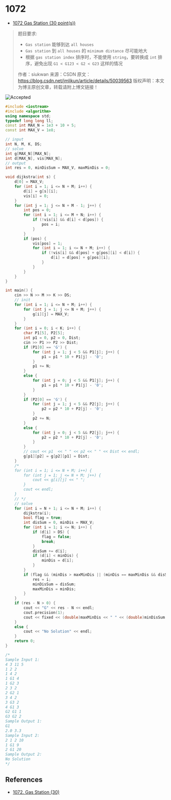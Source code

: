 # 1072

- [1072 Gas Station (30 point(s))](https://pintia.cn/problem-sets/994805342720868352/problems/994805396953219072)

> 题目要求: 
>   - `Gas station` 能够到达 `all houses`
>   - `Gas station` 到 `all houses` 的 `minimum distance` 尽可能地大
>   - 根据 `gas station index` 排序时，不能使用 `string`，要转换成 `int` 排序，避免出现 `G1 < G123 < G2 < G23` 这样的情况
>
> 作者：siukwan 
> 来源：CSDN 
> 原文：https://blog.csdn.net/jmlikun/article/details/50039563 
> 版权声明：本文为博主原创文章，转载请附上博文链接！

![Accepted](https://i.loli.net/2019/07/24/5d382b9d6464426512.png)

```c++
#include <iostream>
#include <algorithm>
using namespace std;
typedef long long ll;
const int MAX_N = 1e3 + 10 + 5;
const int MAX_V = 1e8;

// input
int N, M, K, DS;
// solve
int g[MAX_N][MAX_N];
int d[MAX_N], vis[MAX_N];
// output 
int res = 0, minDisSum = MAX_V, maxMinDis = 0;

void dijkstra(int s) {
	d[0] = MAX_V;
	for (int i = 1; i <= N + M; i++) {
		d[i] = g[s][i];
		vis[i] = 0;
	}
	for (int j = 1; j <= N + M - 1; j++) {
		int pos = 0;
		for (int i = 1; i <= M + N; i++) {
			if (!vis[i] && d[i] < d[pos]) {
				pos = i;
			}
		}
		if (pos) {
			vis[pos] = 1;
			for (int i = 1; i <= N + M; i++) {
				if (!vis[i] && d[pos] + g[pos][i] < d[i]) {
					d[i] = d[pos] + g[pos][i];
				}
			}
		}
	}
}

int main() {
	cin >> N >> M >> K >> DS;
	// init
	for (int i = 1; i <= N + M; i++) {
		for (int j = 1; j <= N + M; j++) {
			g[i][j] = MAX_V;
		}
	}
	for (int i = 0; i < K; i++) {
		char P1[5], P2[5];
		int p1 = 0, p2 = 0, Dist;
		cin >> P1 >> P2 >> Dist;
		if (P1[0] == 'G') {
			for (int j = 1; j < 5 && P1[j]; j++) {
				p1 = p1 * 10 + P1[j] - '0';
			}
			p1 += N;
		}
		else {
			for (int j = 0; j < 5 && P1[j]; j++) {
				p1 = p1 * 10 + P1[j] - '0';
			}
		}
		if (P2[0] == 'G') {
			for (int j = 1; j < 5 && P2[j]; j++) {
				p2 = p2 * 10 + P2[j] - '0';
			}
			p2 += N;
		}
		else {
			for (int j = 0; j < 5 && P2[j]; j++) {
				p2 = p2 * 10 + P2[j] - '0';
			}
		}
		// cout << p1  << " " << p2 << " " << Dist << endl;
		g[p1][p2] = g[p2][p1] = Dist;
	}
	/*
	for (int i = 1; i <= N + M; i++) {
		for (int j = 1; j <= N + M; j++) {
			cout << g[i][j] << " ";
		}
		cout << endl;
	}
	// */
	// solve
	for (int i = N + 1; i <= N + M; i++) {
		dijkstra(i);
		bool flag = true;
		int disSum = 0, minDis = MAX_V;
		for (int i = 1; i <= N; i++) {
			if (d[i] > DS) {
				flag = false;
				break;
			}
			disSum += d[i];
			if (d[i] < minDis) {
				minDis = d[i];
			}
		}
		if (flag && (minDis > maxMinDis || (minDis == maxMinDis && disSum < minDisSum))) {
			res = i;
			minDisSum = disSum;
			maxMinDis = minDis;
		}
	}
	if (res - N > 0) {
		cout << "G" << res - N << endl;
		cout.precision(1);
		cout << fixed << (double)maxMinDis << " " << (double)minDisSum / N << endl;
	}
	else {
		cout << "No Solution" << endl;
	}
	return 0;
}

/*
Sample Input 1:
4 3 11 5
1 2 2
1 4 2
1 G1 4
1 G2 3
2 3 2
2 G2 1
3 4 2
3 G3 2
4 G1 3
G2 G1 1
G3 G2 2
Sample Output 1:
G1
2.0 3.3
Sample Input 2:
2 1 2 10
1 G1 9
2 G1 20
Sample Output 2:
No Solution
*/

```

## References

- [1072. Gas Station (30)](<https://blog.csdn.net/jmlikun/article/details/50039563>)

